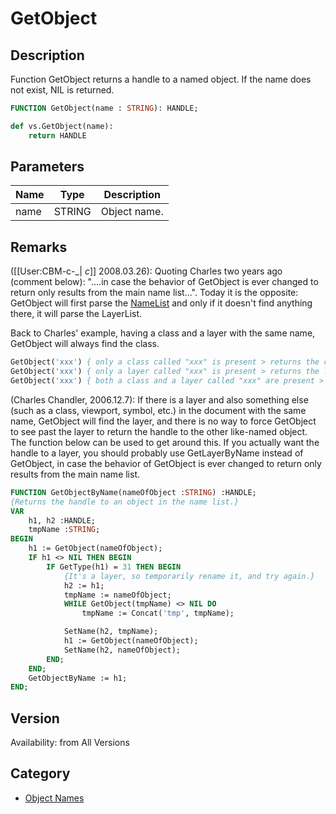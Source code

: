 # GetObject

## Description
Function GetObject returns a handle to a named object. If the name does not exist, NIL is returned.

```pascal
FUNCTION GetObject(name : STRING): HANDLE;
```

```python
def vs.GetObject(name):
    return HANDLE
```

## Parameters
|Name|Type|Description|
|---|---|---|
|name|STRING|Object name.|

## Remarks
([[User:CBM-c-_| _c_]] 2008.03.26): Quoting Charles two years ago (comment below): "....in case the behavior of GetObject is ever changed to return only results from the main name list...". Today it is the opposite: GetObject will first parse the [ NameList](NameList.md) and only if it doesn't find anything there, it will parse the LayerList. 

Back to Charles' example, having a class and a layer with the same name, GetObject will always find the class.

```pascal
GetObject('xxx') { only a class called "xxx" is present > returns the class }
GetObject('xxx') { only a layer called "xxx" is present > returns the layer }
GetObject('xxx') { both a class and a layer called "xxx" are present > returns the class! }
```

(Charles Chandler, 2006.12.7): If there is a layer and also something else (such as a class, viewport, symbol, etc.) in the document with the same name, GetObject will find the layer, and there is no way to force GetObject to see past the layer to return the handle to the other like-named object. The function below can be used to get around this. If you actually want the handle to a layer, you should probably use GetLayerByName instead of GetObject, in case the behavior of GetObject is ever changed to return only results from the main name list.

```pascal
FUNCTION GetObjectByName(nameOfObject :STRING) :HANDLE;
{Returns the handle to an object in the name list.}
VAR
    h1, h2 :HANDLE;
    tmpName :STRING;
BEGIN
    h1 := GetObject(nameOfObject);
    IF h1 <> NIL THEN BEGIN
        IF GetType(h1) = 31 THEN BEGIN
            {It's a layer, so temporarily rename it, and try again.}
            h2 := h1;
            tmpName := nameOfObject;
            WHILE GetObject(tmpName) <> NIL DO 
                tmpName := Concat('tmp', tmpName);

            SetName(h2, tmpName);
            h1 := GetObject(nameOfObject);
            SetName(h2, nameOfObject);
        END;
    END;
    GetObjectByName := h1;
END;
```

## Version
Availability: from All Versions

## Category
* [Object Names](../Categories/Object%20Names.md)
